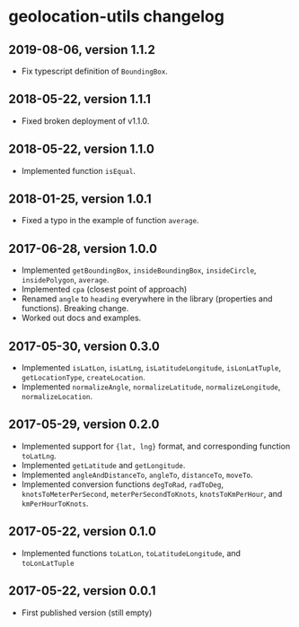 # geolocation-utils changelog


## 2019-08-06, version 1.1.2

- Fix typescript definition of `BoundingBox`.


## 2018-05-22, version 1.1.1

- Fixed broken deployment of v1.1.0.


## 2018-05-22, version 1.1.0

- Implemented function `isEqual`.


## 2018-01-25, version 1.0.1

- Fixed a typo in the example of function `average`.


## 2017-06-28, version 1.0.0

- Implemented `getBoundingBox`, `insideBoundingBox`, `insideCircle`, `insidePolygon`, `average`.
- Implemented `cpa` (closest point of approach)
- Renamed `angle` to `heading` everywhere in the library (properties and functions). Breaking change.
- Worked out docs and examples.


## 2017-05-30, version 0.3.0

- Implemented `isLatLon`, `isLatLng`, `isLatitudeLongitude`, `isLonLatTuple`, `getLocationType`, `createLocation`.
- Implemented `normalizeAngle`, `normalizeLatitude`, `normalizeLongitude`, `normalizeLocation`.


## 2017-05-29, version 0.2.0

- Implemented support for `{lat, lng}` format, and corresponding function `toLatLng`.
- Implemented `getLatitude` and `getLongitude`.
- Implemented `angleAndDistanceTo`, `angleTo`, `distanceTo`, `moveTo`.
- Implemented conversion functions `degToRad`, `radToDeg`, `knotsToMeterPerSecond`, `meterPerSecondToKnots`, `knotsToKmPerHour`, and `kmPerHourToKnots`.


## 2017-05-22, version 0.1.0

- Implemented functions `toLatLon`, `toLatitudeLongitude`, and `toLonLatTuple`


## 2017-05-22, version 0.0.1

- First published version (still empty)

